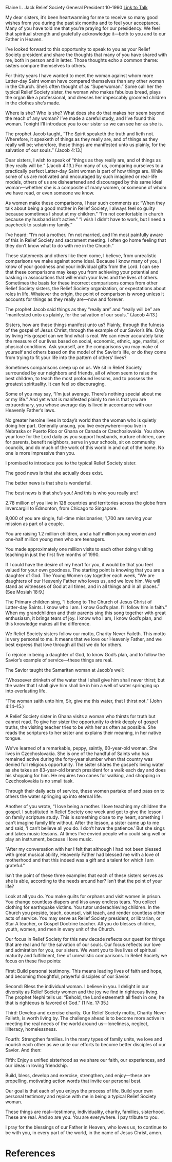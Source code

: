 Elaine L. Jack
Relief Society General President
10-1990
[Link to Talk](https://www.churchofjesuschrist.org/study/general-conference/1990/10/these-things-are-manifested-unto-us-plainly?lang=eng)

My dear sisters, it’s been heartwarming for me to receive so many good wishes from you during the past six months and to feel your acceptance. Many of you have told me that you’re praying for our presidency. We feel that spiritual strength and gratefully acknowledge it—both to you and to our Father in Heaven.

I’ve looked forward to this opportunity to speak to you as your Relief Society president and share the thoughts that many of you have shared with me, both in person and in letter. Those thoughts echo a common theme: sisters compare themselves to others.

For thirty years I have wanted to meet the woman against whom more Latter-day Saint women have compared themselves than any other woman in the Church. She’s often thought of as “Superwoman.” Some call her the typical Relief Society sister, the woman who makes fabulous bread, plays the organ like a professional, and dresses her impeccably groomed children in the clothes she’s made.

Where is she? Who is she? What does she do that makes her seem beyond the reach of any woman? I’ve made a careful study, and I’ve found this woman. Tonight I’ll introduce you to our sister so we can see her as she is.

The prophet Jacob taught, “The Spirit speaketh the truth and lieth not. Wherefore, it speaketh of things as they really are, and of things as they really will be; wherefore, these things are manifested unto us plainly, for the salvation of our souls.” (Jacob 4:13.)

Dear sisters, I wish to speak of “things as they really are, and of things as they really will be.” (Jacob 4:13.) For many of us, comparing ourselves to a practically perfect Latter-day Saint woman is part of how things are. While some of us are motivated and encouraged by such imagined or real-life models, others of us are disheartened and discouraged by this same ideal woman—whether she is a composite of many women, or someone of whom we have read, or even someone we know.

As women make these comparisons, I hear such comments as: “When they talk about being a good mother in Relief Society, I always feel so guilty because sometimes I shout at my children.” “I’m not comfortable in church because my husband isn’t active.” “I wish I didn’t have to work, but I need a paycheck to sustain my family.”

I’ve heard: “I’m not a mother. I’m not married, and I’m most painfully aware of this in Relief Society and sacrament meeting. I often go home feeling that they don’t know what to do with me in the Church.”

These statements and others like them come, I believe, from unrealistic comparisons we make against some ideal. Because I know many of you, I know of your goodness and your individual gifts from the Lord. I can see that these comparisons may keep you from achieving your potential and basking in associations that will enrich your lives and the lives of others. Sometimes the basis for these incorrect comparisons comes from other Relief Society sisters, the Relief Society organization, or expectations about roles in life. Whatever the origin, the point of comparison is wrong unless it accounts for things as they really are—now and forever.

The prophet Jacob said things as they “really are” and “really will be” are “manifested unto us plainly, for the salvation of our souls.” (Jacob 4:13.)

Sisters, how are these things manifest unto us? Plainly, through the fulness of the gospel of Jesus Christ, through the example of our Savior’s life. Only by living His gospel can we find what is real. We can never accurately take the measure of our lives based on social, economic, ethnic, age, marital, or physical conditions. Ask yourself, are the comparisons you may make of yourself and others based on the model of the Savior’s life, or do they come from trying to fit your life into the pattern of others’ lives?

Sometimes comparisons creep up on us. We sit in Relief Society surrounded by our neighbors and friends, all of whom seem to raise the best children, to teach the most profound lessons, and to possess the greatest spirituality. It can feel so discouraging.

Some of you may say, “I’m just average. There’s nothing special about me or my life.” And yet what is manifested plainly to me is that you are extraordinary, you whose average day is lived in accordance with our Heavenly Father’s laws.

No greater heroine lives in today’s world than the woman who is quietly doing her part. Generally unsung, you live everywhere—you live in Nebraska or Puerto Rico or Ghana or Canada or Czechoslovakia. You show your love for the Lord daily as you support husbands, nurture children, care for parents, benefit neighbors, serve in your schools, sit on community councils, and do much of the work of this world in and out of the home. No one is more impressive than you.

I promised to introduce you to the typical Relief Society sister.

The good news is that she actually does exist.

The better news is that she is wonderful.



The best news is that she’s you! And this is who you really are!





2.78 million of you live in 128 countries and territories across the globe from Invercargill to Edmonton, from Chicago to Singapore.





8,000 of you are single, full-time missionaries; 1,700 are serving your mission as part of a couple.





You are raising 1.2 million children, and a half million young women and one-half million young men who are teenagers.





You made approximately one million visits to each other doing visiting teaching in just the first five months of 1990.





If I could have the desire of my heart for you, it would be that you feel valued for your own goodness. The starting point is knowing that you are a daughter of God. The Young Women say together each week, “We are daughters of our Heavenly Father who loves us, and we love him. We will stand as witnesses of God at all times, and in all things and in all places.” (See Mosiah 18:9.)

The Primary children sing, “I belong to The Church of Jesus Christ of Latter-day Saints. I know who I am. I know God’s plan. I’ll follow him in faith.” When my grandchildren and their parents sing this song together with great enthusiasm, it brings tears of joy. I know who I am, I know God’s plan, and this knowledge makes all the difference.

We Relief Society sisters follow our motto, Charity Never Faileth. This motto is very personal to me. It means that we love our Heavenly Father, and we best express that love through all that we do for others.

To rejoice in being a daughter of God, to know God’s plan, and to follow the Savior’s example of service—these things are real.

The Savior taught the Samaritan woman at Jacob’s well:

“Whosoever drinketh of the water that I shall give him shall never thirst; but the water that I shall give him shall be in him a well of water springing up into everlasting life.

“The woman saith unto him, Sir, give me this water, that I thirst not.” (John 4:14–15.)

A Relief Society sister in Ghana visits a woman who thirsts for truth but cannot read. To give her sister the opportunity to drink deeply of gospel truths, the visiting teacher tries to be with her as often as possible. She reads the scriptures to her sister and explains their meaning, in her native tongue.

We’ve learned of a remarkable, peppy, saintly, 60-year-old woman. She lives in Czechoslovakia. She is one of the handful of Saints who has remained active during the forty-year slumber when that country was denied full religious opportunity. The sister shares the gospel’s living water as she takes an 83-year-old branch president for a walk each day and does his shopping for him. He requires two canes for walking, and shopping in Czechoslovakia is no small task.

Through their daily acts of service, these women partake of and pass on to others the water springing up into eternal life.

Another of you wrote, “I love being a mother. I love teaching my children the gospel. I substituted in Relief Society one week and got to give the lesson on family scripture study. This is something close to my heart, something I can’t imagine family life without. After the lesson, a sister came up to me and said, ‘I can’t believe all you do. I don’t have the patience.’ But she sings and takes music lessons. At times I’ve envied people who could sing well or play an instrument, because I love music.

“After my conversation with her I felt that although I had not been blessed with great musical ability, Heavenly Father had blessed me with a love of motherhood and that this indeed was a gift and a talent for which I am grateful.”

Isn’t the point of these three examples that each of these sisters serves as she is able, according to the needs around her? Isn’t that the point of your life?

Look at all you do. You make quilts for orphans and visit women in prison. You change countless diapers and kiss away endless tears. You collect clothing for earthquake victims. You tutor underachieving children. In the Church you preside, teach, counsel, visit teach, and render countless other acts of service. You may serve as Relief Society president, or librarian, or Star A teacher, or Gospel Doctrine teacher. All you do blesses children, youth, women, and men in every unit of the Church.

Our focus in Relief Society for this new decade reflects our quest for things that are real and for the salvation of our souls. Our focus reflects our love and admiration for you, our sisters. We want you to live lives of spiritual maturity and fulfillment, free of unrealistic comparisons. In Relief Society we focus on these five points:

First: Build personal testimony. This means leading lives of faith and hope, and becoming thoughtful, prayerful disciples of our Savior.

Second: Bless the individual woman. I believe in you. I delight in our diversity as Relief Society women and the joy we find in righteous living. The prophet Nephi tells us: “Behold, the Lord esteemeth all flesh in one; he that is righteous is favored of God.” (1 Ne. 17:35.)

Third: Develop and exercise charity. Our Relief Society motto, Charity Never Faileth, is worth living by. The challenge ahead is to become more active in meeting the real needs of the world around us—loneliness, neglect, illiteracy, homelessness.

Fourth: Strengthen families. In the many types of family units, we love and nourish each other as we unite our efforts to become better disciples of our Savior. And then:

Fifth: Enjoy a unified sisterhood as we share our faith, our experiences, and our ideas in loving friendship.

Build, bless, develop and exercise, strengthen, and enjoy—these are propelling, motivating action words that invite our personal best.

Our goal is that each of you enjoys the process of life. Build your own personal testimony and rejoice with me in being a typical Relief Society woman.

These things are real—testimony, individuality, charity, families, sisterhood. These are real. And so are you. You are everywhere. I pay tribute to you.

I pray for the blessings of our Father in Heaven, who loves us, to continue to be with you, in every part of the world, in the name of Jesus Christ, amen.

# References
